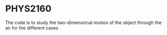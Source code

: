 # PHYS2160
The code is to study the two-dimensional motion of the object through the air for the different cases
